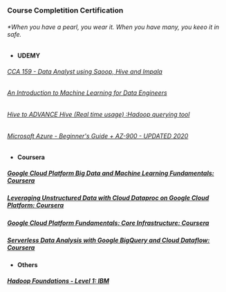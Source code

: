 
### Course Completition Certification 

###### *When you have a pearl, you wear it. When you have many, you keeo it in safe.

- #### UDEMY
###### [CCA 159 - Data Analyst using Sqoop, Hive and Impala](https://www.udemy.com/course/cca-159-data-analyst-using-sqoop-hive-and-impala/)
###### [An Introduction to Machine Learning for Data Engineers](https://www.udemy.com/course/an-introduction-to-machine-learning-for-data-engineers/)
###### [Hive to ADVANCE Hive (Real time usage) :Hadoop querying tool](https://www.udemy.com/course/hadoop-querying-tool-hive-to-advance-hivereal-time-usage/)
###### [ Microsoft Azure - Beginner's Guide + AZ-900 - UPDATED 2020](https://www.udemy.com/course/microsoft-azure-beginners-guide/)
###### []()

- #### Coursera
##### [Google Cloud Platform Big Data and Machine Learning Fundamentals: Coursera](https://www.coursera.org/account/accomplishments/certificate/PCSJKUTPY3FC)
##### [Leveraging Unstructured Data with Cloud Dataproc on Google Cloud Platform: Coursera](https://www.coursera.org/account/accomplishments/certificate/88PPRSQDYDYX)
##### [Google Cloud Platform Fundamentals: Core Infrastructure: Coursera](https://www.coursera.org/account/accomplishments/certificate/W89HM8F42RLK)
##### [Serverless Data Analysis with Google BigQuery and Cloud Dataflow: Coursera](https://www.coursera.org/account/accomplishments/certificate/CC4VFGPLNP3Q)


- #### Others
##### [Hadoop Foundations - Level 1: IBM](https://courses.cognitiveclass.ai/certificates/486ed8d6241743abb5a6edf82a1204b9)
